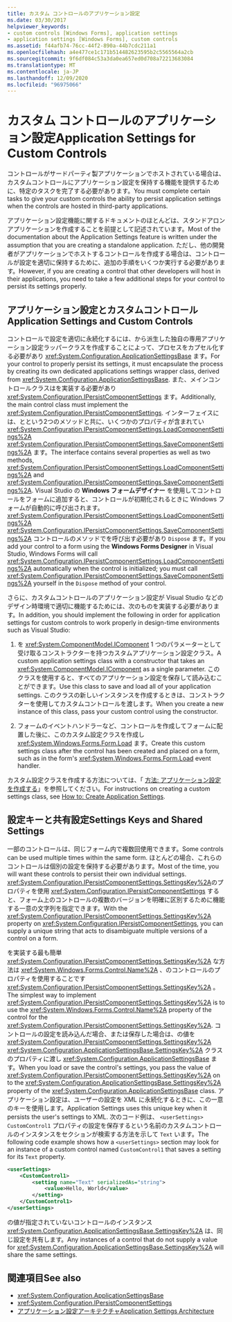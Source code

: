 ```yaml
---
title: カスタム コントロールのアプリケーション設定
ms.date: 03/30/2017
helpviewer_keywords:
- custom controls [Windows Forms], application settings
- application settings [Windows Forms], custom controls
ms.assetid: f44afb74-76cc-44f2-890a-44b7cdc211a1
ms.openlocfilehash: a4e477ce1c171b514482623595b2c5565564a2cb
ms.sourcegitcommit: 9f6df084c53a3da0ea657ed0d708a72213683084
ms.translationtype: MT
ms.contentlocale: ja-JP
ms.lasthandoff: 12/09/2020
ms.locfileid: "96975066"
---
```

# <a name="application-settings-for-custom-controls"></a><span data-ttu-id="dd5f6-102">カスタム コントロールのアプリケーション設定</span><span class="sxs-lookup"><span data-stu-id="dd5f6-102">Application Settings for Custom Controls</span></span>
<span data-ttu-id="dd5f6-103">コントロールがサードパーティ製アプリケーションでホストされている場合は、カスタムコントロールにアプリケーション設定を保持する機能を提供するために、特定のタスクを完了する必要があります。</span><span class="sxs-lookup"><span data-stu-id="dd5f6-103">You must complete certain tasks to give your custom controls the ability to persist application settings when the controls are hosted in third-party applications.</span></span>

 <span data-ttu-id="dd5f6-104">アプリケーション設定機能に関するドキュメントのほとんどは、スタンドアロンアプリケーションを作成することを前提として記述されています。</span><span class="sxs-lookup"><span data-stu-id="dd5f6-104">Most of the documentation about the Application Settings feature is written under the assumption that you are creating a standalone application.</span></span> <span data-ttu-id="dd5f6-105">ただし、他の開発者がアプリケーションでホストするコントロールを作成する場合は、コントロールが設定を適切に保持するために、追加の手順をいくつか実行する必要があります。</span><span class="sxs-lookup"><span data-stu-id="dd5f6-105">However, if you are creating a control that other developers will host in their applications, you need to take a few additional steps for your control to persist its settings properly.</span></span>

## <a name="application-settings-and-custom-controls"></a><span data-ttu-id="dd5f6-106">アプリケーション設定とカスタムコントロール</span><span class="sxs-lookup"><span data-stu-id="dd5f6-106">Application Settings and Custom Controls</span></span>
 <span data-ttu-id="dd5f6-107">コントロールで設定を適切に永続化するには、から派生した独自の専用アプリケーション設定ラッパークラスを作成することによって、プロセスをカプセル化する必要があり <xref:System.Configuration.ApplicationSettingsBase> ます。</span><span class="sxs-lookup"><span data-stu-id="dd5f6-107">For your control to properly persist its settings, it must encapsulate the process by creating its own dedicated applications settings wrapper class, derived from <xref:System.Configuration.ApplicationSettingsBase>.</span></span> <span data-ttu-id="dd5f6-108">また、メインコントロールクラスはを実装する必要があり <xref:System.Configuration.IPersistComponentSettings> ます。</span><span class="sxs-lookup"><span data-stu-id="dd5f6-108">Additionally, the main control class must implement the <xref:System.Configuration.IPersistComponentSettings>.</span></span> <span data-ttu-id="dd5f6-109">インターフェイスには、とという2つのメソッドと共に、いくつかのプロパティが含まれてい <xref:System.Configuration.IPersistComponentSettings.LoadComponentSettings%2A> <xref:System.Configuration.IPersistComponentSettings.SaveComponentSettings%2A> ます。</span><span class="sxs-lookup"><span data-stu-id="dd5f6-109">The interface contains several properties as well as two methods, <xref:System.Configuration.IPersistComponentSettings.LoadComponentSettings%2A> and <xref:System.Configuration.IPersistComponentSettings.SaveComponentSettings%2A>.</span></span> <span data-ttu-id="dd5f6-110">Visual Studio の **Windows フォームデザイナー** を使用してコントロールをフォームに追加すると、コントロールが初期化されるときに Windows フォームが自動的に呼び出されます。 <xref:System.Configuration.IPersistComponentSettings.LoadComponentSettings%2A> <xref:System.Configuration.IPersistComponentSettings.SaveComponentSettings%2A> コントロールのメソッドでを呼び出す必要があり `Dispose` ます。</span><span class="sxs-lookup"><span data-stu-id="dd5f6-110">If you add your control to a form using the **Windows Forms Designer** in Visual Studio, Windows Forms will call <xref:System.Configuration.IPersistComponentSettings.LoadComponentSettings%2A> automatically when the control is initialized; you must call <xref:System.Configuration.IPersistComponentSettings.SaveComponentSettings%2A> yourself in the `Dispose` method of your control.</span></span>

 <span data-ttu-id="dd5f6-111">さらに、カスタムコントロールのアプリケーション設定が Visual Studio などのデザイン時環境で適切に機能するためには、次のものを実装する必要があります。</span><span class="sxs-lookup"><span data-stu-id="dd5f6-111">In addition, you should implement the following in order for application settings for custom controls to work properly in design-time environments such as Visual Studio:</span></span>

1. <span data-ttu-id="dd5f6-112">を <xref:System.ComponentModel.IComponent> 1 つのパラメーターとして受け取るコンストラクターを持つカスタムアプリケーション設定クラス。</span><span class="sxs-lookup"><span data-stu-id="dd5f6-112">A custom application settings class with a constructor that takes an <xref:System.ComponentModel.IComponent> as a single parameter.</span></span> <span data-ttu-id="dd5f6-113">このクラスを使用すると、すべてのアプリケーション設定を保存して読み込むことができます。</span><span class="sxs-lookup"><span data-stu-id="dd5f6-113">Use this class to save and load all of your application settings.</span></span> <span data-ttu-id="dd5f6-114">このクラスの新しいインスタンスを作成するときは、コンストラクターを使用してカスタムコントロールを渡します。</span><span class="sxs-lookup"><span data-stu-id="dd5f6-114">When you create a new instance of this class, pass your custom control using the constructor.</span></span>

2. <span data-ttu-id="dd5f6-115">フォームのイベントハンドラーなど、コントロールを作成してフォームに配置した後に、このカスタム設定クラスを作成し <xref:System.Windows.Forms.Form.Load> ます。</span><span class="sxs-lookup"><span data-stu-id="dd5f6-115">Create this custom settings class after the control has been created and placed on a form, such as in the form's <xref:System.Windows.Forms.Form.Load> event handler.</span></span>

 <span data-ttu-id="dd5f6-116">カスタム設定クラスを作成する方法については、「 [方法: アプリケーション設定を作成する](how-to-create-application-settings.md)」を参照してください。</span><span class="sxs-lookup"><span data-stu-id="dd5f6-116">For instructions on creating a custom settings class, see [How to: Create Application Settings](how-to-create-application-settings.md).</span></span>

## <a name="settings-keys-and-shared-settings"></a><span data-ttu-id="dd5f6-117">設定キーと共有設定</span><span class="sxs-lookup"><span data-stu-id="dd5f6-117">Settings Keys and Shared Settings</span></span>
 <span data-ttu-id="dd5f6-118">一部のコントロールは、同じフォーム内で複数回使用できます。</span><span class="sxs-lookup"><span data-stu-id="dd5f6-118">Some controls can be used multiple times within the same form.</span></span> <span data-ttu-id="dd5f6-119">ほとんどの場合、これらのコントロールは個別の設定を保持する必要があります。</span><span class="sxs-lookup"><span data-stu-id="dd5f6-119">Most of the time, you will want these controls to persist their own individual settings.</span></span> <span data-ttu-id="dd5f6-120"><xref:System.Configuration.IPersistComponentSettings.SettingsKey%2A>のプロパティを使用 <xref:System.Configuration.IPersistComponentSettings> すると、フォーム上のコントロールの複数のバージョンを明確に区別するために機能する一意の文字列を指定できます。</span><span class="sxs-lookup"><span data-stu-id="dd5f6-120">With the <xref:System.Configuration.IPersistComponentSettings.SettingsKey%2A> property on <xref:System.Configuration.IPersistComponentSettings>, you can supply a unique string that acts to disambiguate multiple versions of a control on a form.</span></span>

 <span data-ttu-id="dd5f6-121">を実装する最も簡単 <xref:System.Configuration.IPersistComponentSettings.SettingsKey%2A> な方法は <xref:System.Windows.Forms.Control.Name%2A> 、のコントロールのプロパティを使用することです <xref:System.Configuration.IPersistComponentSettings.SettingsKey%2A> 。</span><span class="sxs-lookup"><span data-stu-id="dd5f6-121">The simplest way to implement <xref:System.Configuration.IPersistComponentSettings.SettingsKey%2A> is to use the <xref:System.Windows.Forms.Control.Name%2A> property of the control for the <xref:System.Configuration.IPersistComponentSettings.SettingsKey%2A>.</span></span> <span data-ttu-id="dd5f6-122">コントロールの設定を読み込んだ場合、または保存した場合は、の値を <xref:System.Configuration.IPersistComponentSettings.SettingsKey%2A> <xref:System.Configuration.ApplicationSettingsBase.SettingsKey%2A> クラスのプロパティに渡し <xref:System.Configuration.ApplicationSettingsBase> ます。</span><span class="sxs-lookup"><span data-stu-id="dd5f6-122">When you load or save the control's settings, you pass the value of <xref:System.Configuration.IPersistComponentSettings.SettingsKey%2A> on to the <xref:System.Configuration.ApplicationSettingsBase.SettingsKey%2A> property of the <xref:System.Configuration.ApplicationSettingsBase> class.</span></span> <span data-ttu-id="dd5f6-123">アプリケーション設定は、ユーザーの設定を XML に永続化するときに、この一意のキーを使用します。</span><span class="sxs-lookup"><span data-stu-id="dd5f6-123">Application Settings uses this unique key when it persists the user's settings to XML.</span></span> <span data-ttu-id="dd5f6-124">次のコード例は、 `<userSettings>` `CustomControl1` プロパティの設定を保存するという名前のカスタムコントロールのインスタンスをセクションが検索する方法を示して `Text` います。</span><span class="sxs-lookup"><span data-stu-id="dd5f6-124">The following code example shows how a `<userSettings>` section may look for an instance of a custom control named `CustomControl1` that saves a setting for its `Text` property.</span></span>

```xml
<userSettings>
    <CustomControl1>
        <setting name="Text" serializedAs="string">
            <value>Hello, World</value>
        </setting>
    </CustomControl1>
</userSettings>
```

 <span data-ttu-id="dd5f6-125">の値が指定されていないコントロールのインスタンス <xref:System.Configuration.ApplicationSettingsBase.SettingsKey%2A> は、同じ設定を共有します。</span><span class="sxs-lookup"><span data-stu-id="dd5f6-125">Any instances of a control that do not supply a value for <xref:System.Configuration.ApplicationSettingsBase.SettingsKey%2A> will share the same settings.</span></span>

## <a name="see-also"></a><span data-ttu-id="dd5f6-126">関連項目</span><span class="sxs-lookup"><span data-stu-id="dd5f6-126">See also</span></span>

- <xref:System.Configuration.ApplicationSettingsBase>
- <xref:System.Configuration.IPersistComponentSettings>
- [<span data-ttu-id="dd5f6-127">アプリケーション設定アーキテクチャ</span><span class="sxs-lookup"><span data-stu-id="dd5f6-127">Application Settings Architecture</span></span>](application-settings-architecture.md)

